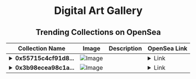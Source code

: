 <div align="center">

# Digital Art Gallery

## Trending Collections on OpenSea

| Collection Name                       | Image                                                                                     | Description                       | OpenSea Link                                                                                          |
|---------------------------------------|-------------------------------------------------------------------------------------------|-----------------------------------|--------------------------------------------------------------------------------------------------------|
| **<details><summary>0x55715c4cf91d8...</summary>0x55715c4cf91d8ef45857fe8e92a7dbeec2e41313</details>** | ![Image](https://i2.seadn.io/optimism/0x2b4af402b907327489273847f7ee3b7c9a3b1187/9ae436df9b76bc38bc7163286d56c5/509ae436df9b76bc38bc7163286d56c5.png?w=200&auto=format) |  | <details><summary>Link</summary>[0x55715c4cf91d8ef45857fe8e92a7dbeec2e41313](https://opensea.io/collection/0x55715c4cf91d8ef45857fe8e92a7dbeec2e41313)</details> |
| **<details><summary>0x3b98ecea98c1a...</summary>0x3b98ecea98c1af7d60816957d4268c4e6a6814c5</details>** | ![Image](https://i2.seadn.io/optimism/0x2b4af402b907327489273847f7ee3b7c9a3b1187/9ae436df9b76bc38bc7163286d56c5/509ae436df9b76bc38bc7163286d56c5.png?w=200&auto=format) |  | <details><summary>Link</summary>[0x3b98ecea98c1af7d60816957d4268c4e6a6814c5](https://opensea.io/collection/0x3b98ecea98c1af7d60816957d4268c4e6a6814c5)</details> |

</div>